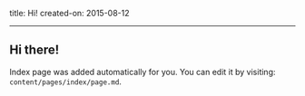 title:      Hi!
created-on: 2015-08-12

--------------------------------------------------------------------------------

## Hi there!

Index page was added automatically for you.
You can edit it by visiting: `content/pages/index/page.md`.
